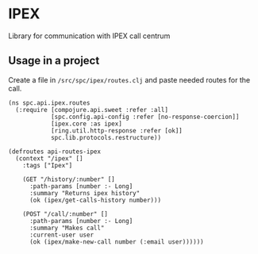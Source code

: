 # IPEX
Library for communication with IPEX call centrum

## Usage in a project

Create a file in `/src/spc/ipex/routes.clj` and paste needed routes for the call.

```
(ns spc.api.ipex.routes
  (:require [compojure.api.sweet :refer :all]
            [spc.config.api-config :refer [no-response-coercion]]
            [ipex.core :as ipex]
            [ring.util.http-response :refer [ok]]
            spc.lib.protocols.restructure))

(defroutes api-routes-ipex
  (context "/ipex" []
    :tags ["Ipex"]

    (GET "/history/:number" []
      :path-params [number :- Long]
      :summary "Returns ipex history"
      (ok (ipex/get-calls-history number)))

    (POST "/call/:number" []
      :path-params [number :- Long]
      :summary "Makes call"
      :current-user user
      (ok (ipex/make-new-call number (:email user))))))
```
